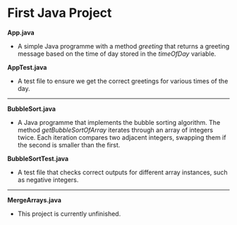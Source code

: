 # First Java Project

**App.java**
- A simple Java programme with a method *greeting* that returns a greeting message based on the time of day stored in the *timeOfDay* variable.

**AppTest.java**
- A test file to ensure we get the correct greetings for various times of the day.

---

**BubbleSort.java**
- A Java programme that implements the bubble sorting algorithm. The method *getBubbleSortOfArray* iterates through an array of integers twice. Each iteration compares two adjacent integers, swapping them if the second is smaller than the first.

**BubbleSortTest.java**
- A test file that checks correct outputs for different array instances, such as negative integers. 

---

**MergeArrays.java**
- This project is currently unfinished.
